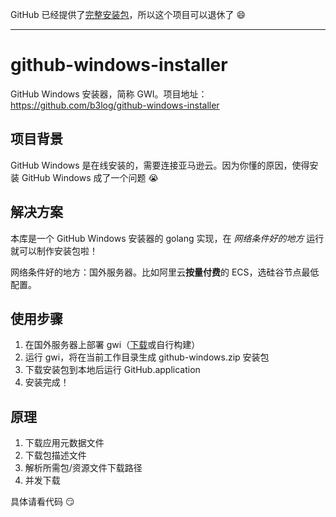 GitHub 已经提供了[完整安装包](https://desktop.github.com)，所以这个项目可以退休了 :smile: 

----

# github-windows-installer

GitHub Windows 安装器，简称 GWI。项目地址：https://github.com/b3log/github-windows-installer

## 项目背景

GitHub Windows 是在线安装的，需要连接亚马逊云。因为你懂的原因，使得安装 GitHub Windows 成了一个问题 :sob: 

## 解决方案

本库是一个 GitHub Windows 安装器的 golang 实现，在 _网络条件好的地方_ 运行就可以制作安装包啦！

网络条件好的地方：国外服务器。比如阿里云**按量付费**的 ECS，选硅谷节点最低配置。

## 使用步骤

1. 在国外服务器上部署 gwi（[下载](https://pan.baidu.com/s/1o7BzBC2)或自行构建）
2. 运行 gwi，将在当前工作目录生成 github-windows.zip 安装包 
3. 下载安装包到本地后运行 GitHub.application
4. 安装完成！

## 原理

1. 下载应用元数据文件
2. 下载包描述文件
3. 解析所需包/资源文件下载路径
4. 并发下载

具体请看代码 :smirk:
